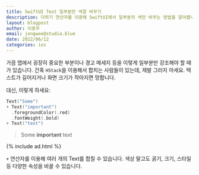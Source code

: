 ```yaml
---
title: SwiftUI Text 일부분만 색깔 바꾸기
description: 더하기 연산자를 이용해 SwiftUI에서 일부분의 색만 바꾸는 방법을 알아봅니다.
layout: blogpost
author: 이종우
email: jongwoo@studia.blue
date: 2022/06/12
categories: ios
---
```


가끔 앱에서 굉장히 중요한 부분이나 경고 메세지 등을 이렇게 일부분만 강조해야 할 때가 있습니다. 간혹 `HStack`을 이용해서 합치는 사람들이 있는데, 제발 그러지 마세요. 텍스트가 길어지거나 화면 크기가 작아지면 망합니다.

대신, 이렇게 하세요:

```swift
Text("Some")
+ Text("important")
  .foregroundColor(.red)
  .fontWeight(.bold)
+ Text("text")
```

> Some **important** text

{% include ad.html %}

`+` 연산자를 이용해 여러 개의 Text를 합칠 수 있습니다. 색상 말고도 굵기, 크기, 스타일 등 다양한 속성을 바꿀 수 있습니다.